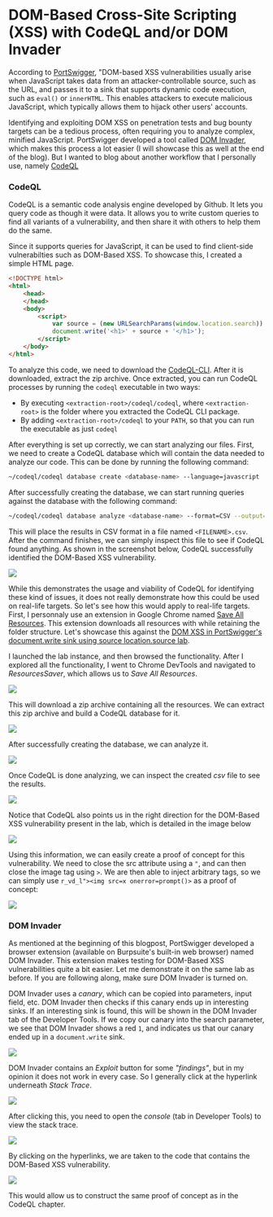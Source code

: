 # DOM-Based Cross-Site Scripting (XSS) with CodeQL and/or DOM Invader

According to [PortSwigger](https://portswigger.net/web-security/cross-site-scripting/dom-based), "DOM-based XSS vulnerabilities usually arise when JavaScript takes data from an attacker-controllable source, such as the URL, and passes it to a sink that supports dynamic code execution, such as `eval()` or `innerHTML`. This enables attackers to execute malicious JavaScript, which typically allows them to hijack other users' accounts.

Identifying and exploiting DOM XSS on penetration tests and bug bounty targets can be a tedious process, often requiring you to analyze complex, minified JavaScript. PortSwigger developed a tool called [DOM Invader](https://portswigger.net/burp/documentation/desktop/tools/dom-invader), which makes this process a lot easier (I will showcase this as well at the end of the blog). But I wanted to blog about another workflow that I personally use, namely [CodeQL](https://codeql.github.com/)

### CodeQL

CodeQL is a semantic code analysis engine developed by Github. It lets you query code as though it were data. It allows you to write custom queries to find all variants of a vulnerability, and then share it with others to help them do the same.

Since it supports queries for JavaScript, it can be used to find client-side vulnerabilties such as DOM-Based XSS. To showcase this, I created a simple HTML page.

```html
<!DOCTYPE html>
<html>
    <head>
    </head>
    <body>
        <script>
            var source = (new URLSearchParams(window.location.search)).get('bug');
            document.write('<h1>' + source + '</h1>');
        </script>
    </body>
</html>
```

To analyze this code, we need to download the [CodeQL-CLI](https://github.com/github/codeql-action/releases). After it is downloaded, extract the zip archive. Once extracted, you can run CodeQL processes by running the `codeql` executable in two ways:
- By executing `<extraction-root>/codeql/codeql`, where `<extraction-root>` is the folder where you extracted the CodeQL CLI package.
- By adding `<extraction-root>/codeql` to your `PATH`, so that you can run the executable as just `codeql`

After everything is set up correctly, we can start analyzing our files. First, we need to create a CodeQL database which will contain the data needed to analyze our code. This can be done by running the following command:

```bash
~/codeql/codeql database create <database-name> --language=javascript
```

After successfully creating the database, we can start running queries against the database with the following command:

```bash
~/codeql/codeql database analyze <database-name> --format=CSV --output=<FILENAME>.csv
```

This will place the results in CSV format in a file named `<FILENAME>.csv`. After the command finishes, we can simply inspect this file to see if CodeQL found anything. As shown in the screenshot below, CodeQL successfully identified the DOM-Based XSS vulnerability.

![](/blog/assets/images/CQL-Results.PNG)

While this demonstrates the usage and viability of CodeQL for identifying these kind of issues, it does not really demonstrate how this could be used on real-life targets. So let's see how this would apply to real-life targets. First, I personnaly use an extension in Google Chrome named [Save All Resources](https://chromewebstore.google.com/detail/save-all-resources/abpdnfjocnmdomablahdcfnoggeeiedb?pli=1). This extension downloads all resources with while retaining the folder structure. Let's showcase this against the [DOM XSS in PortSwigger's document.write sink using source location.source lab](https://portswigger.net/web-security/cross-site-scripting/dom-based/lab-document-write-sink).

I launched the lab instance, and then browsed the functionality. After I explored all the functionality, I went to Chrome DevTools and navigated to _ResourcesSaver_, which allows us to _Save All Resources_.

![](/blog/assets/images/ResourceSaver.PNG)

This will download a zip archive containing all the resources. We can extract this zip archive and build a CodeQL database for it.

![](/blog/assets/images/PortSwiggerCQLDBCreate.PNG)

After successfully creating the database, we can analyze it.

![](/blog/assets/images/PortswiggerCQLAnalysis.PNG)

Once CodeQL is done analyzing, we can inspect the created _csv_ file to see the results.

![](/blog/assets/images/PortswiggerResults.PNG)

Notice that CodeQL also points us in the right direction for the DOM-Based XSS vulnerability present in the lab, which is detailed in the image below

![](/blog/assets/images/PortswiggerVulnCode.PNG)

Using this information, we can easily create a proof of concept for this vulnerability. We need to close the src attribute using a `"`, and can then close the image tag using `>`. We are then able to inject arbitrary tags, so we can simply use `r_vd_l"><img src=x onerror=prompt()>` as a proof of concept: 

![](/blog/assets/images/PortswiggerPrompt)

### DOM Invader

As mentioned at the beginning of this blogpost, PortSwigger developed a browser extension (available on Burpsuite's built-in web browser) named DOM Invader. This extension makes testing for DOM-Based XSS vulnerabilities quite a bit easier. Let me demonstrate it on the same lab as before. If you are following along, make sure DOM Invader is turned on.

DOM Invader uses a _canary_, which can be copied into parameters, input field, etc. DOM Invader then checks if this canary ends up in interesting sinks. If an interesting sink is found, this will be shown in the DOM Invader tab of the Developer Tools. If we copy our canary into the search parameter, we see that DOM Invader shows a red `1`, and indicates us that our canary ended up in a `document.write` sink. 

![](/blog/assets/images/DomInvader.PNG)

DOM Invader contains an _Exploit_ button for some _"findings"_, but in my opinion it does not work in every case. So I generally click at the hyperlink underneath _Stack Trace_.

![](/blog/assets/images/Stack.PNG)

After clicking this, you need to open the _console_ (tab in Developer Tools) to view the stack trace.

![](/blog/assets/images/StackTrace.PNG)

By clicking on the hyperlinks, we are taken to the code that contains the DOM-Based XSS vulnerability.

![](/blog/assets/images/vulncode.PNG)

This would allow us to construct the same proof of concept as in the CodeQL chapter.